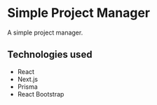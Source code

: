 # Simple Project Manager
A simple project manager.

## Technologies used
- React
- Next.js
- Prisma
- React Bootstrap